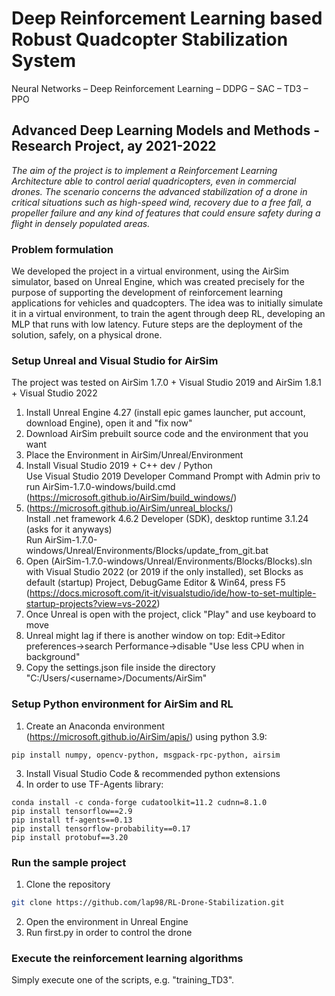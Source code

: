# Deep Reinforcement Learning based Robust Quadcopter Stabilization System
Neural Networks – Deep Reinforcement Learning – DDPG – SAC – TD3 – PPO
## Advanced Deep Learning Models and Methods - Research Project, ay 2021-2022

<em>The aim of the project is to implement a Reinforcement Learning Architecture able to control aerial quadricopters, even in commercial drones.
The scenario concerns the advanced stabilization of a drone in critical situations such as high-speed wind, recovery due to a free fall, a propeller failure and any kind of features that could ensure safety during a flight in densely populated areas.</em>

### Problem formulation

We developed the project in a virtual environment, using the AirSim simulator, based on Unreal Engine, which was created precisely for the purpose of supporting the development of reinforcement learning applications for vehicles and quadcopters.
The idea was to initially simulate it in a virtual environment, to train the agent through deep RL, developing an MLP that runs with low latency.
Future steps are the deployment of the solution, safely, on a physical drone.

### Setup Unreal and Visual Studio for AirSim

The project was tested on AirSim 1.7.0 + Visual Studio 2019 and AirSim 1.8.1 + Visual Studio 2022
1.	Install Unreal Engine 4.27 (install epic games launcher, put account, download Engine), open it and "fix now"
2.	Download AirSim prebuilt source code and the environment that you want
3.	Place the Environment in AirSim/Unreal/Environment
4.	Install Visual Studio 2019 + C++ dev / Python
	<br>Use Visual Studio 2019 Developer Command Prompt with Admin priv to run AirSim-1.7.0-windows/build.cmd (https://microsoft.github.io/AirSim/build_windows/)
5.	(https://microsoft.github.io/AirSim/unreal_blocks/)
	<br>Install .net framework 4.6.2 Developer (SDK), desktop runtime 3.1.24 (asks for it anyways)
	<br>Run AirSim-1.7.0-windows/Unreal/Environments/Blocks/update_from_git.bat
6.	Open (AirSim-1.7.0-windows/Unreal/Environments/Blocks/Blocks).sln with Visual Studio 2022 (or 2019 if the only installed), set Blocks as default (startup) Project, DebugGame Editor & Win64, press F5 (https://docs.microsoft.com/it-it/visualstudio/ide/how-to-set-multiple-startup-projects?view=vs-2022)
7.	Once Unreal is open with the project, click "Play" and use keyboard to move
8.	Unreal might lag if there is another window on top: Edit->Editor preferences->search Performance->disable "Use less CPU when in background"
9.	Copy the settings.json file inside the directory "C:/Users/\<username\>/Documents/AirSim"

### Setup Python environment for AirSim and RL

1. Create an Anaconda environment (https://microsoft.github.io/AirSim/apis/) using python 3.9:
```
pip install numpy, opencv-python, msgpack-rpc-python, airsim
```
3. Install Visual Studio Code & recommended python extensions
4. In order to use TF-Agents library:
```
conda install -c conda-forge cudatoolkit=11.2 cudnn=8.1.0
pip install tensorflow==2.9
pip install tf-agents==0.13
pip install tensorflow-probability==0.17
pip install protobuf==3.20
```

### Run the sample project

1. Clone the repository
```bash
git clone https://github.com/lap98/RL-Drone-Stabilization.git
```
2. Open the environment in Unreal Engine
3. Run first.py in order to control the drone

### Execute the reinforcement learning algorithms

Simply execute one of the scripts, e.g. "training_TD3".
